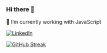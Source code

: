 ### Hi there 👋

<!--
**mudassirijaz786/mudassirijaz786** is a ✨ _special_ ✨ repository because its `README.md` (this file) appears on your GitHub profile.
[![Braydon's GitHub Banner](./assets/GitHubHeader.png)](https://braydoncoyer.dev)

Here are some ideas to get you started:

- 🔭 I’m currently working on ...
- 🌱 I’m currently learning ...
- 👯 I’m looking to collaborate on ...
- 🤔 I’m looking for help with ...
- 💬 Ask me about ...
- 📫 How to reach me: ...
- 😄 Pronouns: ...
- ⚡ Fun fact: ...
-->
🔭 I’m currently working with JavaScript



[![LinkedIn](https://img.shields.io/badge/LinkedIn-orange?style=flat&logo=linkedin&labelColor=orange)](https://www.linkedin.com/in/mudassirijaz786)



[![GitHub Streak](https://github-readme-streak-stats.herokuapp.com/?user=mudassirijaz786)](https://github.com/mudassirijaz786/github-readme-streak-stats)



